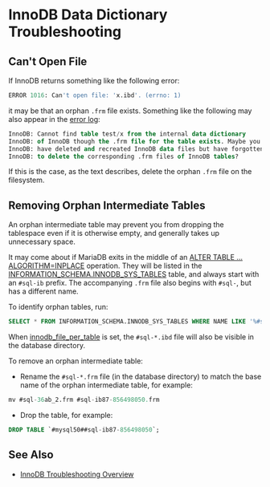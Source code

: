 # InnoDB Data Dictionary Troubleshooting

## Can't Open File

If InnoDB returns something like the following error:

```sql
ERROR 1016: Can't open file: 'x.ibd'. (errno: 1)
```

it may be that an orphan `.frm` file exists. Something like the following may also appear in the [error log](/mariadb-administration/server-monitoring-logs/error-log/):

```sql
InnoDB: Cannot find table test/x from the internal data dictionary
InnoDB: of InnoDB though the .frm file for the table exists. Maybe you
InnoDB: have deleted and recreated InnoDB data files but have forgotten
InnoDB: to delete the corresponding .frm files of InnoDB tables?
```

If this is the case, as the text describes, delete the orphan `.frm` file on the filesystem.

## Removing Orphan Intermediate Tables

An orphan intermediate table may prevent you from dropping the tablespace even if it is otherwise empty, and generally takes up unnecessary space.

It may come about if MariaDB exits in the middle of an [ALTER TABLE ... ALGORITHM=INPLACE](/kb/en/alter-table/#algorithm) operation. They will be listed in the [INFORMATION_SCHEMA.INNODB_SYS_TABLES](/kb/en/information-schema-innodb_sys_tables-table/) table, and always start with an `#sql-ib` prefix. The accompanying `.frm` file also begins with `#sql-`, but has a different name.

To identify orphan tables, run:

```sql
SELECT * FROM INFORMATION_SCHEMA.INNODB_SYS_TABLES WHERE NAME LIKE '%#sql%';
```

When [innodb_file_per_table](/kb/en/xtradbinnodb-server-system-variables/#innodb_file_per_table) is set, the `#sql-*.ibd` file will also be visible in the database directory.

To remove an orphan intermediate table:

- Rename the `#sql-*.frm` file (in the database directory) to match the base name of the orphan intermediate table, for example:

```sql
mv #sql-36ab_2.frm #sql-ib87-856498050.frm
```

- Drop the table, for example:

```sql
DROP TABLE `#mysql50##sql-ib87-856498050`;
```

## See Also

- [InnoDB Troubleshooting Overview](/columns-storage-engines-and-plugins/storage-engines/innodb/innodb-troubleshooting/innodb-troubleshooting-overview/)